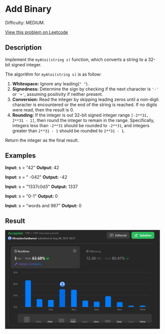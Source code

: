 # Add Binary

Difficulty: MEDIUM.

[View this problem on Leetcode](https://leetcode.com/problems/string-to-integer-atoi/)

## Description

Implement the `myAtoi(string s)` function, which converts a string to a 32-bit signed integer.

The algorithm for `myAtoi(string s)` is as follow:

1. **Whitespace:** Ignore any leading(`" "`).
2. **Signedness:** Determine the sign by checking if the next character is `'-'` or `'+'`, assuming positivity if neither present.
3. **Conversion:** Read the integer by skipping leading zeros until a non-digit character is encountered or the end of the string is reached. If no digits were read, then the result is 0.
4. **Rounding:** If the integer is out 32-bit signed integer range `[-2**31, 2**31 - 1]`, then round the integer to remain in the range. Specifically, integers less than `-2**31` should be rounded to `-2**31`, and integers greater than `2**31 - 1` should be rounded to `2**31 - 1`.

Return the integer as the final result.

## Examples

**Input:** s = "42"
**Output:** 42

**Input:** s = " -042"
**Output:** -42

**Input:** s = "1337c0d3"
**Output:** 1337

**Input:** s = "0-1"
**Output:** 0

**Input:** s = "words and 987"
**Output:** 0

## Result

![Result-on-Leetcode](result.png)

